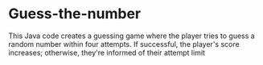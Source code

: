 # Guess-the-number
 This Java code creates a guessing game where the player tries to guess a random number within four attempts. If successful, the player's score increases; otherwise, they're informed of their attempt limit
